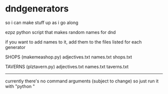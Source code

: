 # dndgenerators
so i can make stuff up as i go along

ezpz python script that makes random names for dnd

if you want to add names to it, add them to the files listed for each generator


SHOPS (makemeashop.py)
adjectives.txt
names.txt
shops.txt

TAVERNS (plztavern.py)
adjectives.txt
names.txt
taverns.txt

----- 
currently there's no command arguments (subject to change) so just run it with "python <scriptname>" 
